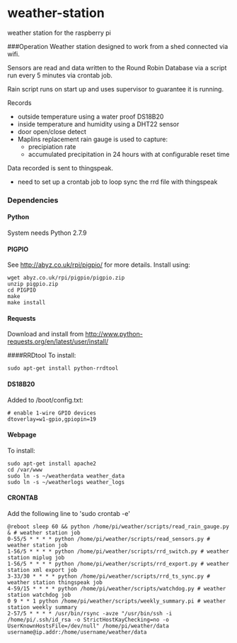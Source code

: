 # weather-station
weather station for the raspberry pi

###Operation
Weather station designed to work from a shed connected via wifi.

Sensors are read and data written to the Round Robin Database via a script run every 5 minutes via crontab job.

Rain script runs on start up and uses supervisor to guarantee it is running.

Records
  + outside temperature using a water proof DS18B20
  + inside temperature and humidity using a DHT22 sensor
  + door open/close detect
  + Maplins replacement rain gauge is used to capture:
    + precipiation rate
    + accumulated precipitation in 24 hours with at configurable reset time

Data recorded is sent to thingspeak.
 + need to set up a crontab job to loop sync the rrd file with thingspeak

### Dependencies

#### Python
System needs Python 2.7.9

#### PIGPIO
See http://abyz.co.uk/rpi/pigpio/ for more details.
Install using:
```
wget abyz.co.uk/rpi/pigpio/pigpio.zip
unzip pigpio.zip
cd PIGPIO
make
make install
```

#### Requests
Download and install from http://www.python-requests.org/en/latest/user/install/

####RRDtool
To install:
```
sudo apt-get install python-rrdtool
```

#### DS18B20
Added to /boot/config.txt:
```
# enable 1-wire GPIO devices
dtoverlay=w1-gpio,gpiopin=19
```


#### Webpage
To install:
```
sudo apt-get install apache2
cd /var/www
sudo ln -s ~/weatherdata weather_data
sudo ln -s ~/weatherlogs weather_logs
```

#### CRONTAB
Add the following line to 'sudo crontab -e'
```
@reboot sleep 60 && python /home/pi/weather/scripts/read_rain_gauge.py & # weather station job
0-55/5 * * * * python /home/pi/weather/scripts/read_sensors.py # weather station job
1-56/5 * * * * python /home/pi/weather/scripts/rrd_switch.py # weather station miplug job
1-56/5 * * * * python /home/pi/weather/scripts/rrd_export.py # weather station xml export job
3-33/30 * * * * python /home/pi/weather/scripts/rrd_ts_sync.py # weather station thingspeak job
4-59/15 * * * * python /home/pi/weather/scripts/watchdog.py # weather station watchdog job
0 9 * * 1 python /home/pi/weather/scripts/weekly_summary.pi # weather station weekly summary
2-57/5 * * * * /usr/bin/rsync -avze "/usr/bin/ssh -i /home/pi/.ssh/id_rsa -o StrictHostKayChecking=no -o UserKnownHostsFile=/dev/null" /home/pi/weather/data username@ip.addr:/home/username/weather/data
```
